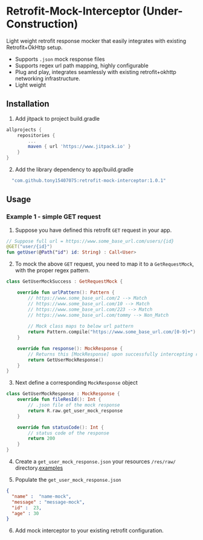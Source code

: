 # Retrofit-Mock-Interceptor  (Under-Construction)

Light weight retrofit response mocker that easily integrates with existing Retrofit+OkHttp setup.

- Supports `.json` mock response files
- Supports regex url path mapping, highly configurable
- Plug and play, integrates seamlessly with existing retrofit+okhttp networking infrastructure.
- Light weight

## Installation
1. Add jitpack to project build.gradle
```gradle
allprojects {
   	repositories {
   		...
   		maven { url 'https://www.jitpack.io' }
   	}
}
```
2. Add the library dependency to app/build.gradle

```gradle
  "com.github.tony15407075:retrofit-mock-interceptor:1.0.1"
```

## Usage

### Example 1 - simple GET request

1.  Suppose you have defined this retrofit `GET` request in your app.
```kotlin
// Suppose full url = https://www.some_base_url.com/users/{id}
@GET("user/{id}")
fun getUser(@Path("id") id: String) : Call<User>
```

2.  To mock the above `GET` request, you need to map it to a `GetRequestMock`, with the proper regex pattern.
```kotlin
class GetUserMockSuccess : GetRequestMock {

    override fun urlPattern(): Pattern {
        // https://www.some_base_url.com/2 --> Match
        // https://www.some_base_url.com/10 --> Match
        // https://www.some_base_url.com/223 --> Match
        // https://www.some_base_url.com/tommy --> Non_Match
        
        // Mock class maps to below url pattern
        return Pattern.compile("https://www.some_base_url.com/[0-9]+")
    }

    override fun response(): MockResponse {
        // Returns this [MockResponse] upon successfully intercepting request with url pattern defined above
        return GetUserMockResponse()
    }
}
```

3.  Next define a corresponding `MockResponse` object
```kotlin
class GetUserMockResponse : MockResponse {
    override fun fileResId(): Int {
        // .json file of the mock response
        return R.raw.get_user_mock_response
    }

    override fun statusCode(): Int {
        // status code of the response
        return 200
    }
}
```

4.  Create a `get_user_mock_response.json` your resources `/res/raw/` directory.[examples](https://github.com/tony15407075/retrofit-mock-interceptor/blob/master/app/src/debug/res/raw/test_mock_get_success.json)

5.  Populate the `get_user_mock_response.json`

```json
{
  "name" :  "name-mock",
  "message" : "message-mock",
  "id" :  23,
  "age" : 30
}
```

6.  Add mock interceptor to your existing retrofit configuration.
```kotlin

```
